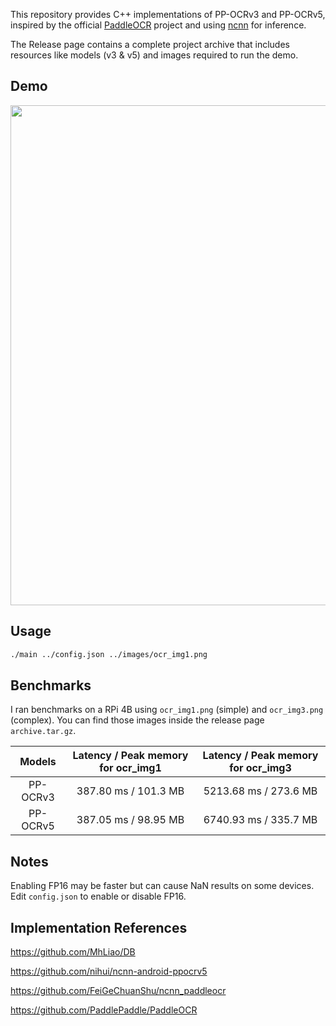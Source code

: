 This repository provides C++ implementations of PP-OCRv3 and PP-OCRv5, inspired by the official [PaddleOCR](https://github.com/PaddlePaddle/PaddleOCR) project and using [ncnn](https://github.com/Tencent/ncnn) for inference.

The Release page contains a complete project archive that includes resources like models (v3 & v5) and images required to run the demo.

## Demo

<p align="center">
  <img src="https://cdn.jsdelivr.net/gh/Avafly/ImageHostingService@master/uPic/PixPin_2025-08-22_23-55-24.png" width = "800">
</p>

## Usage

```bash
./main ../config.json ../images/ocr_img1.png
```

## Benchmarks

I ran benchmarks on a RPi 4B using `ocr_img1.png` (simple) and `ocr_img3.png` (complex). You can find those images inside the release page `archive.tar.gz`.

|  Models  | Latency / Peak memory for ocr_img1 | Latency / Peak memory for ocr_img3 |
| :------: | :--------------------------------: | :--------------------------------: |
| PP-OCRv3 |        387.80 ms / 101.3 MB        |       5213.68 ms / 273.6 MB        |
| PP-OCRv5 |        387.05 ms / 98.95 MB        |       6740.93 ms / 335.7 MB        |

## Notes

Enabling FP16 may be faster but can cause NaN results on some devices. Edit `config.json` to enable or disable FP16.

## Implementation References

https://github.com/MhLiao/DB

https://github.com/nihui/ncnn-android-ppocrv5

https://github.com/FeiGeChuanShu/ncnn_paddleocr

https://github.com/PaddlePaddle/PaddleOCR